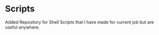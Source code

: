 # Scripts

Added Repository for Shell Scripts that I have made for current job but are useful anywhere.
